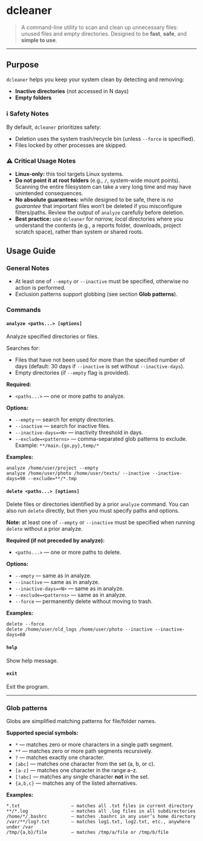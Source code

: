<!DOCTYPE html>
<html lang="en">
<head>
<meta charset="UTF-8" />
<meta name="viewport" content="width=device-width, initial-scale=1" />
</head>
<body>

<h1>dcleaner</h1>

<blockquote>A command-line utility to scan and clean up unnecessary files: unused files and empty directories. Designed to be <strong>fast</strong>, <strong>safe</strong>, and <strong>simple to use</strong>.</blockquote>

<hr />

<h2>Purpose</h2>

<p><code>dcleaner</code> helps you keep your system clean by detecting and removing:</p>

<ul>
  <li><strong>Inactive directories</strong> (not accessed in N days)</li>
  <li><strong>Empty folders</strong></li>
</ul>

<div class="note">
  <h3>ℹ️ Safety Notes</h3>
  <p>By default, <code>dcleaner</code> prioritizes safety:</p>
  <ul>
    <li>Deletion uses the system trash/recycle bin (unless <code>--force</code> is specified).</li>
    <li>Files locked by other processes are skipped.</li>
  </ul>
</div>

<div class="warning">
  <h3>⚠️ Critical Usage Notes</h3>
  <ul>
    <li><strong>Linux-only:</strong> this tool targets Linux systems. </li>
    <li><strong>Do not point it at root folders</strong> (e.g., <code>/</code>, system-wide mount points). Scanning the entire filesystem can take a very long time and may have unintended consequences.</li>
    <li><strong>No absolute guarantees:</strong> while designed to be safe, there is <em>no guarantee</em> that important files won’t be deleted if you misconfigure filters/paths. Review the output of <code>analyze</code> carefully before deletion.</li>
    <li><strong>Best practice:</strong> use <code>dcleaner</code> for <em>narrow, local</em> directories where you understand the contents (e.g., a reports folder, downloads, project scratch space), rather than system or shared roots.</li>
  </ul>
</div>

<h2>Usage Guide</h2>

<h3>General Notes</h3>
<ul>
  <li>At least one of <code>--empty</code> or <code>--inactive</code> must be specified, otherwise no action is performed.</li>
  <li>Exclusion patterns support globbing (see section <strong>Glob patterns</strong>).</li>
</ul>

<h3>Commands</h3>

<h4><code>analyze &lt;paths...&gt; [options]</code></h4>
<p>Analyze specified directories or files.</p>
<p>Searches for:</p>
<ul>
  <li>Files that have not been used for more than the specified number of days (default: 30 days if <code>--inactive</code> is set without <code>--inactive-days</code>).</li>
  <li>Empty directories (if <code>--empty</code> flag is provided).</li>
</ul>

<p><strong>Required:</strong></p>
<ul>
  <li><code>&lt;paths...&gt;</code> — one or more paths to analyze.</li>
</ul>

<p><strong>Options:</strong></p>
<ul>
  <li><code>--empty</code> — search for empty directories.</li>
  <li><code>--inactive</code> — search for inactive files.</li>
  <li><code>--inactive-days=&lt;N&gt;</code> — inactivity threshold in days.</li>
  <li><code>--exclude=&lt;patterns&gt;</code> — comma-separated glob patterns to exclude.  
      Example: <code>**/main.{go,py},temp/*</code></li>
</ul>

<p><strong>Examples:</strong></p>
<pre><code>analyze /home/user/project --empty
analyze /home/user/photo /home/user/texts/ --inactive --inactive-days=90 --exclude=**/*.tmp
</code></pre>

<h4><code>delete &lt;paths...&gt; [options]</code></h4>
<p>Delete files or directories identified by a prior <code>analyze</code> command.  
You can also run <code>delete</code> directly, but then you must specify paths and options.</p>

<p><strong>Note:</strong> at least one of <code>--empty</code> or <code>--inactive</code> must be specified when running <code>delete</code> without a prior analyze.</p>

<p><strong>Required (if not preceded by analyze):</strong></p>
<ul>
  <li><code>&lt;paths...&gt;</code> — one or more paths to delete.</li>
</ul>

<p><strong>Options:</strong></p>
<ul>
  <li><code>--empty</code> — same as in analyze.</li>
  <li><code>--inactive</code> — same as in analyze.</li>
  <li><code>--inactive-days=&lt;N&gt;</code> — same as in analyze.</li>
  <li><code>--exclude=&lt;patterns&gt;</code> — same as in analyze.</li>
  <li><code>--force</code> — permanently delete without moving to trash.</li>
</ul>

<p><strong>Examples:</strong></p>
<pre><code>delete --force
delete /home/user/old_logs /home/user/photo --inactive --inactive-days=60
</code></pre>

<h4><code>help</code></h4>
<p>Show help message.</p>

<h4><code>exit</code></h4>
<p>Exit the program.</p>

<hr />

<h3>Glob patterns</h3>
<p>Globs are simplified matching patterns for file/folder names.</p>

<p><strong>Supported special symbols:</strong></p>
<ul>
  <li><code>*</code> — matches zero or more characters in a single path segment.</li>
  <li><code>**</code> — matches zero or more path segments recursively.</li>
  <li><code>?</code> — matches exactly one character.</li>
  <li><code>[abc]</code> — matches one character from the set (a, b, or c).</li>
  <li><code>[a-z]</code> — matches one character in the range a–z.</li>
  <li><code>[!abc]</code> — matches any single character <strong>not</strong> in the set.</li>
  <li><code>{a,b,c}</code> — matches any of the listed alternatives.</li>
</ul>

<p><strong>Examples:</strong></p>
<pre><code>*.txt                   — matches all .txt files in current directory
**/*.log                — matches all .log files in all subdirectories
/home/*/.bashrc         — matches .bashrc in any user’s home directory
/var/**/log?.txt        — matches log1.txt, log2.txt, etc., anywhere under /var
/tmp/{a,b}/file         — matches /tmp/a/file or /tmp/b/file
</code></pre>

